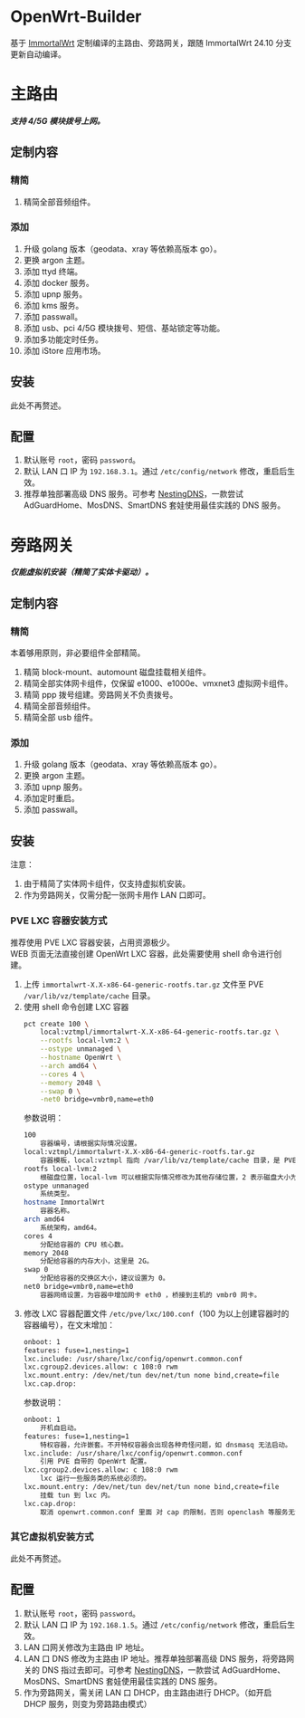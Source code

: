# OpenWrt-Builder
基于 [ImmortalWrt](https://github.com/immortalwrt/immortalwrt) 定制编译的主路由、旁路网关，跟随 ImmortalWrt 24.10 分支更新自动编译。

# 主路由
***支持 4/5G 模块拨号上网。***

## 定制内容
### 精简
1. 精简全部音频组件。

### 添加
1. 升级 golang 版本（geodata、xray 等依赖高版本 go）。
2. 更换 argon 主题。
3. 添加 ttyd 终端。
4. 添加 docker 服务。
5. 添加 upnp 服务。
6. 添加 kms 服务。
7. 添加 passwall。
8. 添加 usb、pci 4/5G 模块拨号、短信、基站锁定等功能。
9. 添加多功能定时任务。
10. 添加 iStore 应用市场。

## 安装
此处不再赘述。

## 配置
1. 默认账号 `root`，密码 `password`。
2. 默认 LAN 口 IP 为 `192.168.3.1`。通过 `/etc/config/network` 修改，重启后生效。
3. 推荐单独部署高级 DNS 服务。可参考 [NestingDNS](https://github.com/217heidai/NestingDNS)，一款尝试 AdGuardHome、MosDNS、SmartDNS 套娃使用最佳实践的 DNS 服务。


# 旁路网关
***仅能虚拟机安装（精简了实体卡驱动）。***

## 定制内容
### 精简
本着够用原则，非必要组件全部精简。
1. 精简 block-mount、automount 磁盘挂载相关组件。
2. 精简全部实体网卡组件，仅保留 e1000、e1000e、vmxnet3 虚拟网卡组件。
3. 精简 ppp 拨号组建。旁路网关不负责拨号。
3. 精简全部音频组件。
4. 精简全部 usb 组件。

### 添加
1. 升级 golang 版本（geodata、xray 等依赖高版本 go）。
2. 更换 argon 主题。
3. 添加 upnp 服务。
4. 添加定时重启。
5. 添加 passwall。

## 安装
注意：
1. 由于精简了实体网卡组件，仅支持虚拟机安装。
2. 作为旁路网关，仅需分配一张网卡用作 LAN 口即可。

### PVE LXC 容器安装方式
推荐使用 PVE LXC 容器安装，占用资源极少。  
WEB 页面无法直接创建 OpenWrt LXC 容器，此处需要使用 shell 命令进行创建。
1. 上传 `immortalwrt-X.X-x86-64-generic-rootfs.tar.gz` 文件至 PVE `/var/lib/vz/template/cache` 目录。
2. 使用 shell 命令创建 LXC 容器
    ```bash
    pct create 100 \
        local:vztmpl/immortalwrt-X.X-x86-64-generic-rootfs.tar.gz \
        --rootfs local-lvm:2 \
        --ostype unmanaged \
        --hostname OpenWrt \
        --arch amd64 \
        --cores 4 \
        --memory 2048 \
        --swap 0 \
        -net0 bridge=vmbr0,name=eth0
    ```
    参数说明：
    ```bash
    100		
        容器编号，请根据实际情况设置。
    local:vztmpl/immortalwrt-X.X-x86-64-generic-rootfs.tar.gz	
        容器模板，local:vztmpl 指向 /var/lib/vz/template/cache 目录，是 PVE 默认 CT 模板存放目录。immortalwrt-X.X.X-x86-64-generic-rootfs.tar.gz 为待安装文件。
    rootfs local-lvm:2
        根磁盘位置，local-lvm 可以根据实际情况修改为其他存储位置，2 表示磁盘大小为 2G。
    ostype unmanaged
        系统类型。
    hostname ImmortalWrt
        容器名称。
    arch amd64
        系统架构，amd64。
    cores 4
        分配给容器的 CPU 核心数。
    memory 2048
        分配给容器的内存大小，这里是 2G。
    swap 0
        分配给容器的交换区大小，建议设置为 0。
    net0 bridge=vmbr0,name=eth0
        容器网络设置，为容器中增加网卡 eth0 ，桥接到主机的 vmbr0 网卡。
    ```
3. 修改 LXC 容器配置文件 `/etc/pve/lxc/100.conf`（100 为以上创建容器时的容器编号），在文末增加：
    ```bash
    onboot: 1
    features: fuse=1,nesting=1
    lxc.include: /usr/share/lxc/config/openwrt.common.conf
    lxc.cgroup2.devices.allow: c 108:0 rwm
    lxc.mount.entry: /dev/net/tun dev/net/tun none bind,create=file
    lxc.cap.drop:
    ```
    参数说明：
    ```bash
    onboot: 1
        开机自启动。
    features: fuse=1,nesting=1
        特权容器，允许嵌套。不开特权容器会出现各种奇怪问题，如 dnsmasq 无法启动。
    lxc.include: /usr/share/lxc/config/openwrt.common.conf
        引用 PVE 自带的 OpenWrt 配置。
    lxc.cgroup2.devices.allow: c 108:0 rwm
        lxc 运行一些服务类的系统必须的。
    lxc.mount.entry: /dev/net/tun dev/net/tun none bind,create=file
        挂载 tun 到 lxc 内。
    lxc.cap.drop:
        取消 openwrt.common.conf 里面 对 cap 的限制，否则 openclash 等服务无法使用。
    ```

### 其它虚拟机安装方式
此处不再赘述。

## 配置
1. 默认账号 `root`，密码 `password`。
2. 默认 LAN 口 IP 为 `192.168.1.5`。通过 `/etc/config/network` 修改，重启后生效。
3. LAN 口网关修改为主路由 IP 地址。
4. LAN 口 DNS 修改为主路由 IP 地址。推荐单独部署高级 DNS 服务，将旁路网关的 DNS 指过去即可。可参考 [NestingDNS](https://github.com/217heidai/NestingDNS)，一款尝试 AdGuardHome、MosDNS、SmartDNS 套娃使用最佳实践的 DNS 服务。
5. 作为旁路网关，需关闭 LAN 口 DHCP，由主路由进行 DHCP。（如开启 DHCP 服务，则变为旁路路由模式）